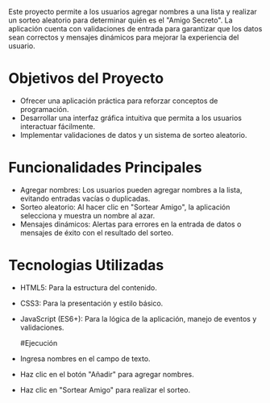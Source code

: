Este proyecto permite a los usuarios agregar nombres a una lista y realizar un sorteo aleatorio para determinar quién es el "Amigo Secreto". La aplicación cuenta con validaciones de entrada para garantizar que los datos sean correctos y mensajes dinámicos para mejorar la experiencia del usuario.

# Objetivos del Proyecto
* Ofrecer una aplicación práctica para reforzar conceptos de programación.
* Desarrollar una interfaz gráfica intuitiva que permita a los usuarios interactuar fácilmente.
* Implementar validaciones de datos y un sistema de sorteo aleatorio.
# Funcionalidades Principales
* Agregar nombres: Los usuarios pueden agregar nombres a la lista, evitando entradas vacías o duplicadas.
* Sorteo aleatorio: Al hacer clic en "Sortear Amigo", la aplicación selecciona y muestra un nombre al azar.
* Mensajes dinámicos: Alertas para errores en la entrada de datos o mensajes de éxito con el resultado del sorteo.
# Tecnologias Utilizadas 
* HTML5: Para la estructura del contenido.
* CSS3: Para la presentación y estilo básico.
* JavaScript (ES6+): Para la lógica de la aplicación, manejo de eventos y validaciones.

  #Ejecución
* Ingresa nombres en el campo de texto.
* Haz clic en el botón "Añadir" para agregar nombres.
* Haz clic en "Sortear Amigo" para realizar el sorteo.
